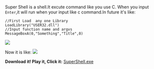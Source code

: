 Super Shell is a shell.It excute command like you use C.
When you input `Enter`,it will run when your  input like c command.In future it's like:

```
//First Load  any one Library
LoadLibrary("USER32.dll")
//Input function name and argvs
MessageBoxA(0,"Something","Title",0)
```

![](1.png)

Now it is like:
![](now.png)


**Download it! Play it, Click it:**
[SuperShell.exe](https://github.com/dalerkd/SuperShell/raw/master/SuperShell/Exe/SuperShell.exe)
